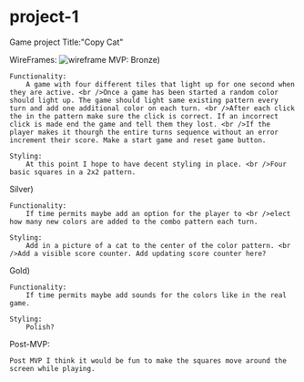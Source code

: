 # project-1
Game project
Title:"Copy Cat"

WireFrames:
![wireframe](https://i.imgur.com/OHueYbj.png)
MVP:
Bronze)

    Functionality:
        A game with four different tiles that light up for one second when they are active. <br />Once a game has been started a random color should light up. The game should light same existing pattern every turn and add one additional color on each turn. <br />After each click the in the pattern make sure the click is correct. If an incorrect click is made end the game and tell them they lost. <br />If the player makes it thourgh the entire turns sequence without an error increment their score. Make a start game and reset game button.

    Styling:
        At this point I hope to have decent styling in place. <br />Four basic squares in a 2x2 pattern.
Silver)

    Functionality:
        If time permits maybe add an option for the player to <br />elect how many new colors are added to the combo pattern each turn.

    Styling:
        Add in a picture of a cat to the center of the color pattern. <br />Add a visible score counter. Add updating score counter here?

Gold)

    Functionality:
        If time permits maybe add sounds for the colors like in the real game.

    Styling:
        Polish?

Post-MVP:

    Post MVP I think it would be fun to make the squares move around the screen while playing.
